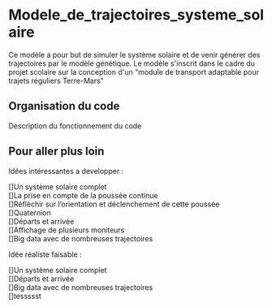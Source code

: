 # Modele_de_trajectoires_systeme_solaire

Ce modèle a pour but de simuler le système solaire et de venir générer des trajectoires par le modèle génétique.
Le modèle s'inscrit dans le cadre du projet scolaire sur la conception d'un "module de transport adaptable pour trajets réguliers Terre-Mars"



Organisation du code
-----------------------------------------------------------------------------------------------
Description du fonctionnement du code



Pour aller plus loin
-----------------------------------------------------------------------------------------------

Idées intéressantes a developper :

  []Un système solaire complet <br />
  []La prise en compte de la poussée continue <br />
  []Réfléchir sur l’orientation et déclenchement de cette poussée <br />
  []Quaternion <br />
  []Départs et arrivée <br />
  []Affichage de plusieurs moniteurs <br />
  []Big data avec de nombreuses trajectoires <br />


Idée réaliste faisable :

  []Un système solaire complet <br />
  []Départs et arrivée <br />
  []Big data avec de nombreuses trajectoires <br />
  []tessssst

